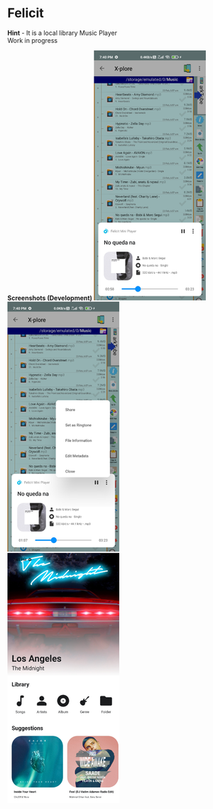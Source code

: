 # Felicit

**Hint** - It is a local library Music Player <br>
Work in progress

**Screenshots (Development)**
<img src="https://github.com/Hamza417/Felicit/blob/master/screenshots/01.jpg" width="50%">
<img src="https://github.com/Hamza417/Felicit/blob/master/screenshots/02.jpg" width="50%">
<img src="https://github.com/Hamza417/Felicit/blob/master/screenshots/03.jpg" width="50%">

